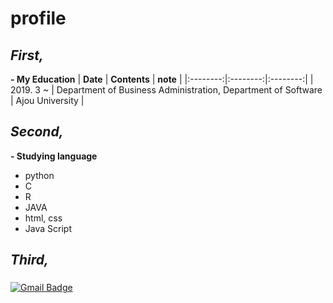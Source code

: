 # profile
## _First,_ 
**- My Education**
| **Date** | **Contents** | **note** |
|:--------:|:--------:|:--------:|
| 2019. 3 ~ | Department of Business Administration, Department of Software | Ajou University |

## _Second,_
**- Studying language**
- python
- C
- R
- JAVA
- html, css
- Java Script


## _Third,_
###
[![Gmail Badge](https://img.shields.io/badge/Gmail-d14836?style=flat-square&logo=Gmail&logoColor=white&link=mailto:rara9915@ajou.ac.kr)](mailto:rara9915@ajou.ac.kr)

